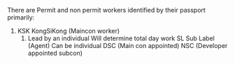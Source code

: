 There are Permit and non permit workers identified by their passport primarily:

1.  KSK KongSiKong (Maincon worker)
	1.  Lead by an individual
	Will determine total day work
SL Sub Label (Agent)
	Can be individual
DSC (Main con appointed)
NSC (Developer appointed subcon)